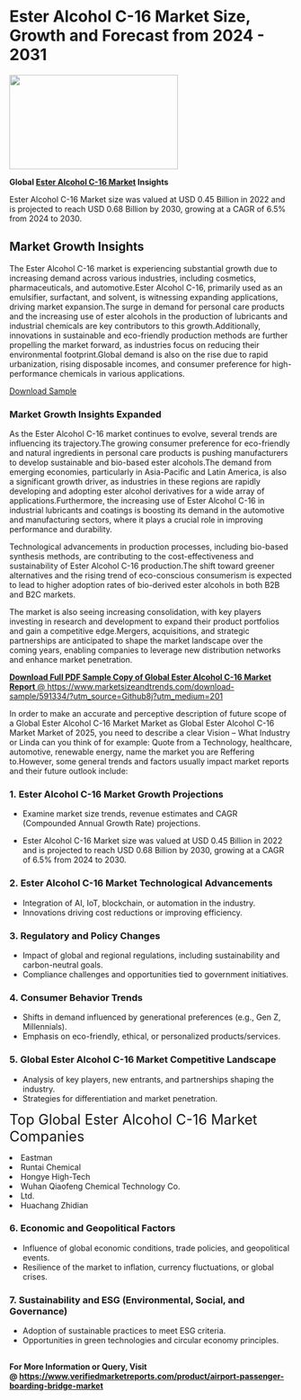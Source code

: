 <H1>Ester Alcohol C-16 Market Size, Growth and Forecast from 2024 - 2031</H1><img class="aligncenter size-medium wp-image-584254" src="https://thirdeyenews.in/wp-content/uploads/2024/09/Global-Market-Research-300x168.jpeg" alt="" width="300" height="168" /><p><strong>Global&nbsp;<a href="https://www.marketsizeandtrends.com/download-sample/591334/?utm_source=Github8j?utm_medium=201">Ester Alcohol C-16 Market</a> Insights</strong></p><p>Ester Alcohol C-16 Market size was valued at USD 0.45 Billion in 2022 and is projected to reach USD 0.68 Billion by 2030, growing at a CAGR of 6.5% from 2024 to 2030.</p><p><h2>Market Growth Insights</h2> <p>The Ester Alcohol C-16 market is experiencing substantial growth due to increasing demand across various industries, including cosmetics, pharmaceuticals, and automotive.Ester Alcohol C-16, primarily used as an emulsifier, surfactant, and solvent, is witnessing expanding applications, driving market expansion.The surge in demand for personal care products and the increasing use of ester alcohols in the production of lubricants and industrial chemicals are key contributors to this growth.Additionally, innovations in sustainable and eco-friendly production methods are further propelling the market forward, as industries focus on reducing their environmental footprint.Global demand is also on the rise due to rapid urbanization, rising disposable incomes, and consumer preference for high-performance chemicals in various applications.</p> <p><a href="download-sample-link">Download Sample</a></p> <h3>Market Growth Insights Expanded</h3> <p>As the Ester Alcohol C-16 market continues to evolve, several trends are influencing its trajectory.The growing consumer preference for eco-friendly and natural ingredients in personal care products is pushing manufacturers to develop sustainable and bio-based ester alcohols.The demand from emerging economies, particularly in Asia-Pacific and Latin America, is also a significant growth driver, as industries in these regions are rapidly developing and adopting ester alcohol derivatives for a wide array of applications.Furthermore, the increasing use of Ester Alcohol C-16 in industrial lubricants and coatings is boosting its demand in the automotive and manufacturing sectors, where it plays a crucial role in improving performance and durability.</p> <p>Technological advancements in production processes, including bio-based synthesis methods, are contributing to the cost-effectiveness and sustainability of Ester Alcohol C-16 production.The shift toward greener alternatives and the rising trend of eco-conscious consumerism is expected to lead to higher adoption rates of bio-derived ester alcohols in both B2B and B2C markets.</p> <p>The market is also seeing increasing consolidation, with key players investing in research and development to expand their product portfolios and gain a competitive edge.Mergers, acquisitions, and strategic partnerships are anticipated to shape the market landscape over the coming years, enabling companies to leverage new distribution networks and enhance market penetration.</p> <p><a href="get-more-link"></p><p><span class=""><strong>Download Full PDF Sample Copy of Global Ester Alcohol C-16 Market Report</strong> @ <a href="https://www.marketsizeandtrends.com/download-sample/591334/?utm_source=Github8j?utm_medium=201" target="_blank">https://www.marketsizeandtrends.com/download-sample/591334/?utm_source=Github8j?utm_medium=201</a></span></p><p>In order to make an accurate and perceptive description of future scope of a Global&nbsp;Ester Alcohol C-16 Market Market as Global&nbsp;Ester Alcohol C-16 Market Market of 2025, you need to describe a clear Vision &ndash; What Industry or Linda can you think of for example: Quote from a Technology, healthcare, automotive, renewable energy, name the market you are Reffering to.However, some general trends and factors usually impact market reports and their future outlook include:</p><h3>1.&nbsp;<strong>Ester Alcohol C-16 Market Growth Projections</strong></h3><ul><li>Examine market size trends, revenue estimates and CAGR (Compounded Annual Growth Rate) projections.</li><li><p>Ester Alcohol C-16 Market size was valued at USD 0.45 Billion in 2022 and is projected to reach USD 0.68 Billion by 2030, growing at a CAGR of 6.5% from 2024 to 2030.</p></li></ul><h3>2.&nbsp;<strong>Ester Alcohol C-16 Market Technological Advancements</strong></h3><ul><li>Integration of AI, IoT, blockchain, or automation in the industry.</li><li>Innovations driving cost reductions or improving efficiency.</li></ul><h3>3.&nbsp;<strong>Regulatory and Policy Changes</strong></h3><ul><li>Impact of global and regional regulations, including sustainability and carbon-neutral goals.</li><li>Compliance challenges and opportunities tied to government initiatives.</li></ul><h3>4.&nbsp;<strong>Consumer Behavior Trends</strong></h3><ul><li>Shifts in demand influenced by generational preferences (e.g., Gen Z, Millennials).</li><li>Emphasis on eco-friendly, ethical, or personalized products/services.</li></ul><h3>5.&nbsp;<strong>Global Ester Alcohol C-16 Market Competitive Landscape</strong></h3><ul><li>Analysis of key players, new entrants, and partnerships shaping the industry.</li><li>Strategies for differentiation and market penetration.</li></ul><p data-pm-slice="1 1 []"><span style="color: inherit; font-family: inherit; font-size: 25px;">Top Global Ester Alcohol C-16 Market Companies</span></p><div class="" data-test-id=""><p><li>Eastman</li><li> Runtai Chemical</li><li> Hongye High-Tech</li><li> Wuhan Qiaofeng Chemical Technology Co.</li><li> Ltd.</li><li> Huachang Zhidian</li></p></div><h3>6.&nbsp;<strong>Economic and Geopolitical Factors</strong></h3><ul><li>Influence of global economic conditions, trade policies, and geopolitical events.</li><li>Resilience of the market to inflation, currency fluctuations, or global crises.</li></ul><h3>7.&nbsp;<strong>Sustainability and ESG (Environmental, Social, and Governance)</strong></h3><ul><li>Adoption of sustainable practices to meet ESG criteria.</li><li>Opportunities in green technologies and circular economy principles.</li></ul><h2><strong style="font-size: 14px;">For More Information or Query, Visit @&nbsp;</strong><a style="background-color: #ffffff; font-size: 14px;" href="https://www.marketsizeandtrends.com/report/ester-alcohol-c-16-market/" target="_blank">https://www.verifiedmarketreports.com/product/airport-passenger-boarding-bridge-market</a></h2>